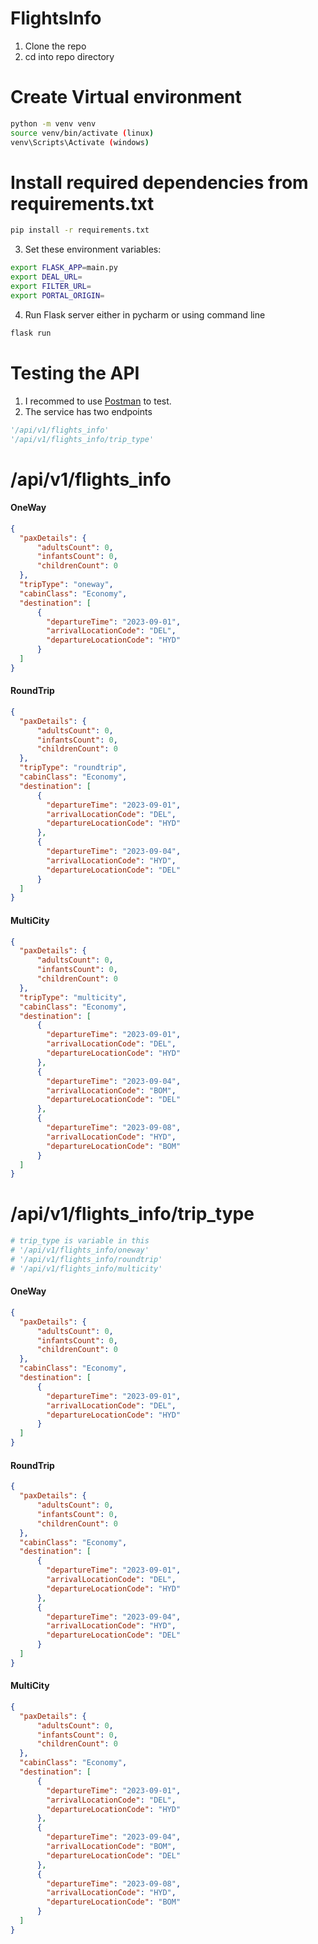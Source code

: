 # FlightsInfo
1. Clone the repo
2. cd into repo directory
# Create Virtual environment
````bash
python -m venv venv
source venv/bin/activate (linux)
venv\Scripts\Activate (windows)
````
# Install required dependencies from requirements.txt
````bash
pip install -r requirements.txt
````
3. Set these environment variables:
````bash
export FLASK_APP=main.py
export DEAL_URL=
export FILTER_URL=
export PORTAL_ORIGIN=
````
4. Run Flask server either in pycharm or using command line
````bash
flask run
````

# Testing the API
1. I recommed to use [Postman](https://www.postman.com/downloads/) to test.
2. The service has two endpoints
````python
'/api/v1/flights_info'
'/api/v1/flights_info/trip_type' 
````
# /api/v1/flights_info
#### OneWay
````json
{
  "paxDetails": {
      "adultsCount": 0,
      "infantsCount": 0,
      "childrenCount": 0
  },
  "tripType": "oneway",
  "cabinClass": "Economy",
  "destination": [
      {
        "departureTime": "2023-09-01",
        "arrivalLocationCode": "DEL",
        "departureLocationCode": "HYD"
      }
  ]
}
````
#### RoundTrip
````json
{
  "paxDetails": {
      "adultsCount": 0,
      "infantsCount": 0,
      "childrenCount": 0
  },
  "tripType": "roundtrip",
  "cabinClass": "Economy",
  "destination": [
      {
        "departureTime": "2023-09-01",
        "arrivalLocationCode": "DEL",
        "departureLocationCode": "HYD"
      },
      {
        "departureTime": "2023-09-04",
        "arrivalLocationCode": "HYD",
        "departureLocationCode": "DEL"
      }
  ]
}
````
#### MultiCity
````json
{
  "paxDetails": {
      "adultsCount": 0,
      "infantsCount": 0,
      "childrenCount": 0
  },
  "tripType": "multicity",
  "cabinClass": "Economy",
  "destination": [
      {
        "departureTime": "2023-09-01",
        "arrivalLocationCode": "DEL",
        "departureLocationCode": "HYD"
      },
      {
        "departureTime": "2023-09-04",
        "arrivalLocationCode": "BOM",
        "departureLocationCode": "DEL"
      },
      {
        "departureTime": "2023-09-08",
        "arrivalLocationCode": "HYD",
        "departureLocationCode": "BOM"
      }
  ]
}
````
# /api/v1/flights_info/trip_type
````python
# trip_type is variable in this
# '/api/v1/flights_info/oneway'
# '/api/v1/flights_info/roundtrip'
# '/api/v1/flights_info/multicity'
````
#### OneWay
````json
{
  "paxDetails": {
      "adultsCount": 0,
      "infantsCount": 0,
      "childrenCount": 0
  },
  "cabinClass": "Economy",
  "destination": [
      {
        "departureTime": "2023-09-01",
        "arrivalLocationCode": "DEL",
        "departureLocationCode": "HYD"
      }
  ]
}
````
#### RoundTrip
````json
{
  "paxDetails": {
      "adultsCount": 0,
      "infantsCount": 0,
      "childrenCount": 0
  },
  "cabinClass": "Economy",
  "destination": [
      {
        "departureTime": "2023-09-01",
        "arrivalLocationCode": "DEL",
        "departureLocationCode": "HYD"
      },
      {
        "departureTime": "2023-09-04",
        "arrivalLocationCode": "HYD",
        "departureLocationCode": "DEL"
      }
  ]
}
````
#### MultiCity
````json
{
  "paxDetails": {
      "adultsCount": 0,
      "infantsCount": 0,
      "childrenCount": 0
  },
  "cabinClass": "Economy",
  "destination": [
      {
        "departureTime": "2023-09-01",
        "arrivalLocationCode": "DEL",
        "departureLocationCode": "HYD"
      },
      {
        "departureTime": "2023-09-04",
        "arrivalLocationCode": "BOM",
        "departureLocationCode": "DEL"
      },
      {
        "departureTime": "2023-09-08",
        "arrivalLocationCode": "HYD",
        "departureLocationCode": "BOM"
      }
  ]
}
````
